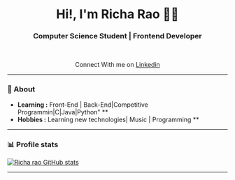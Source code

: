 <h1 align="center"> Hi!, I'm Richa Rao 🧑‍💻 </h1>

<h3 align="center">  Computer Science Student | Frontend Developer  </h3> <br>

<p align="center"> 
Connect With me on  <a href="https://www.linkedin.com/in/richa-rao-b74a961bb" target="_blank" >Linkedin</a>

---------------------------------------------------------------------------------------------------------------------------------------------------------------------------------

### 🤔 About
-  **Learning :** Front-End | Back-End|Competitive Programmin|C|Java|Python" **
-  **Hobbies :** Learning new technologies| Music | Programming **

--------------------------------------------------------------------------------------------------------------------------------------------------------------------------------
### 📊 Profile stats

[![Richa rao GitHub stats](https://github-readme-stats.vercel.app/api?username=raoricha)](https://github.com/anuraghazra/github-readme-stats)

-------------------------------------------------------------------------------------------------------------------------------------------------------------------------------
